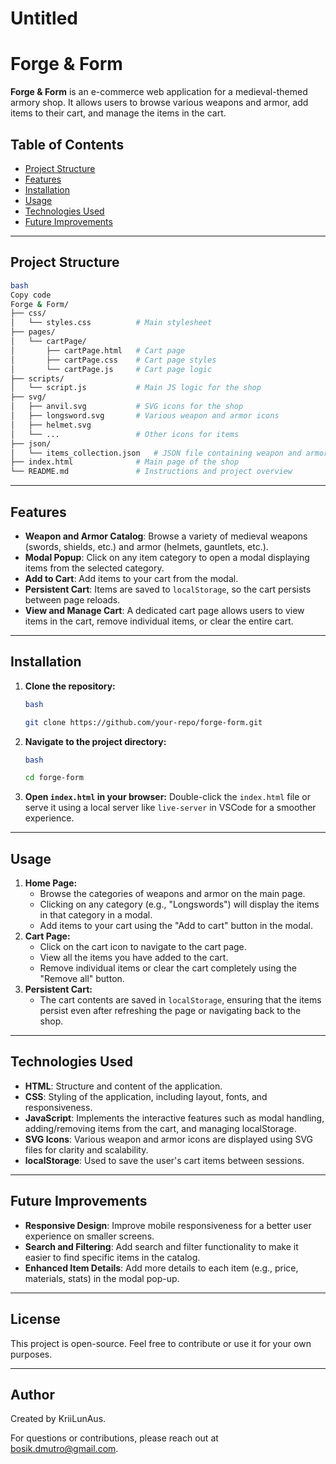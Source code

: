 # Untitled

# Forge & Form

**Forge & Form** is an e-commerce web application for a medieval-themed armory shop. It allows users to browse various weapons and armor, add items to their cart, and manage the items in the cart.

## Table of Contents

- [Project Structure](https://www.notion.so/10a3da7567f280559b2ff0f99f54c03c?pvs=21)
- [Features](https://www.notion.so/10a3da7567f280559b2ff0f99f54c03c?pvs=21)
- [Installation](https://www.notion.so/10a3da7567f280559b2ff0f99f54c03c?pvs=21)
- [Usage](https://www.notion.so/10a3da7567f280559b2ff0f99f54c03c?pvs=21)
- [Technologies Used](https://www.notion.so/10a3da7567f280559b2ff0f99f54c03c?pvs=21)
- [Future Improvements](https://www.notion.so/10a3da7567f280559b2ff0f99f54c03c?pvs=21)

---

## Project Structure

```bash
bash
Copy code
Forge & Form/
├── css/
│   └── styles.css          # Main stylesheet
├── pages/
│   └── cartPage/
│       ├── cartPage.html   # Cart page
│       ├── cartPage.css    # Cart page styles
│       └── cartPage.js     # Cart page logic
├── scripts/
│   └── script.js           # Main JS logic for the shop
├── svg/
│   ├── anvil.svg           # SVG icons for the shop
│   ├── longsword.svg       # Various weapon and armor icons
│   ├── helmet.svg
│   └── ...                 # Other icons for items
├── json/
│   └── items_collection.json   # JSON file containing weapon and armor items
├── index.html              # Main page of the shop
└── README.md               # Instructions and project overview

```

---

## Features

- **Weapon and Armor Catalog**: Browse a variety of medieval weapons (swords, shields, etc.) and armor (helmets, gauntlets, etc.).
- **Modal Popup**: Click on any item category to open a modal displaying items from the selected category.
- **Add to Cart**: Add items to your cart from the modal.
- **Persistent Cart**: Items are saved to `localStorage`, so the cart persists between page reloads.
- **View and Manage Cart**: A dedicated cart page allows users to view items in the cart, remove individual items, or clear the entire cart.

---

## Installation

1. **Clone the repository:**
    
    ```bash
    bash
    
    git clone https://github.com/your-repo/forge-form.git
    
    ```
    
2. **Navigate to the project directory:**
    
    ```bash
    bash
    
    cd forge-form
    
    ```
    
3. **Open `index.html` in your browser:**
Double-click the `index.html` file or serve it using a local server like `live-server` in VSCode for a smoother experience.

---

## Usage

1.  **Home Page:**
    - Browse the categories of weapons and armor on the main page.
    - Clicking on any category (e.g., "Longswords") will display the items in that category in a modal.
    - Add items to your cart using the "Add to cart" button in the modal.
2. **Cart Page:**
    - Click on the cart icon to navigate to the cart page.
    - View all the items you have added to the cart.
    - Remove individual items or clear the cart completely using the "Remove all" button.
3. **Persistent Cart:**
    - The cart contents are saved in `localStorage`, ensuring that the items persist even after refreshing the page or navigating back to the shop.

---

## Technologies Used

- **HTML**: Structure and content of the application.
- **CSS**: Styling of the application, including layout, fonts, and responsiveness.
- **JavaScript**: Implements the interactive features such as modal handling, adding/removing items from the cart, and managing localStorage.
- **SVG Icons**: Various weapon and armor icons are displayed using SVG files for clarity and scalability.
- **localStorage**: Used to save the user's cart items between sessions.

---

## Future Improvements

- **Responsive Design**: Improve mobile responsiveness for a better user experience on smaller screens.
- **Search and Filtering**: Add search and filter functionality to make it easier to find specific items in the catalog.
- **Enhanced Item Details**: Add more details to each item (e.g., price, materials, stats) in the modal pop-up.

---

## License

This project is open-source. Feel free to contribute or use it for your own purposes.

---

## Author

Created by KriiLunAus.

For questions or contributions, please reach out at bosik.dmutro@gmail.com.